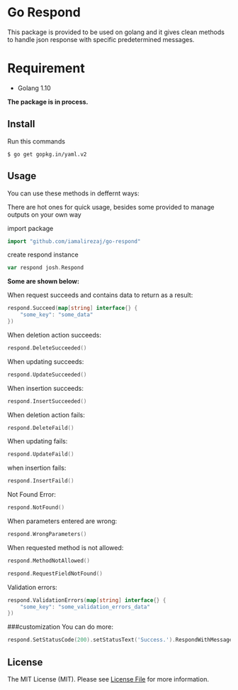 # Go Respond

This package is provided to be used on golang and it gives clean methods to handle json response with specific predetermined messages.

# Requirement
* Golang 1.10

**The package is in process.**

## Install

Run this commands

    $ go get gopkg.in/yaml.v2

## Usage

You can use these methods in deffernt ways:

There are hot ones for quick usage, besides some provided to manage outputs on your own way

import package
```go
import "github.com/iamalirezaj/go-respond"
```

create respond instance
```go
var respond josh.Respond
```

**Some are shown below:**

When request succeeds and contains data to return as a result:
```go
respond.Succeed(map[string] interface{} {
    "some_key": "some_data"
})
```

When deletion action succeeds:
```go
respond.DeleteSucceeded()
```

When updating succeeds:
```go
respond.UpdateSucceeded()
```

When insertion succeeds:
```go
respond.InsertSucceeded()
```

When deletion action fails:
```go
respond.DeleteFaild()
```

When updating fails:
```go
respond.UpdateFaild()
```

when insertion fails:
```go
respond.InsertFaild()
```

Not Found Error:
```go
respond.NotFound()
```

When parameters entered are wrong:
```go
respond.WrongParameters()
```

When requested method is not allowed:
```go
respond.MethodNotAllowed()
```

```go
respond.RequestFieldNotFound()
```

Validation errors:
```go
respond.ValidationErrors(map[string] interface{} {
    "some_key": "some_validation_errors_data"
})
```

###customization
You can do more:
```go
respond.SetStatusCode(200).setStatusText('Success.').RespondWithMessage('Your custom message')
```

## License
The MIT License (MIT). Please see [License File](LICENSE.md) for more information.

